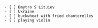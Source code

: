      - [ ] Dmytro S Lituiev
     - [ ] Ukraine
     - [ ] buckwheat with fried chanterelles
     - [ ] playing violin

